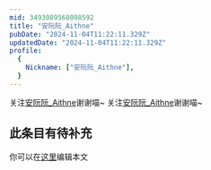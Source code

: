 ```yaml
---
mid: 3493089568098592
title: "安阮阮_Aithne"
pubDate: "2024-11-04T11:22:11.329Z"
updatedDate: "2024-11-04T11:22:11.329Z"
profile:
  {
    Nickname: ["安阮阮_Aithne"],
  }
---
```


关注[安阮阮_Aithne](https://space.bilibili.com/3493089568098592)谢谢喵~ 关注[安阮阮_Aithne](https://space.bilibili.com/3493089568098592)谢谢喵~

## 此条目有待补充
你可以在[这里](https://github.com/Yuhanawa/VTuber.ICU/edit/master/src/content/v/安阮阮_Aithne/index.md)编辑本文
